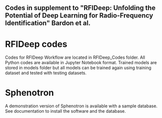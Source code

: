 ## Codes in supplement to "RFIDeep: Unfolding the Potential of Deep Learning for Radio-Frequency Identification" Bardon et al.

# RFIDeep codes
Codes for RFIDeep Workflow are located in RFIDeep_Codes folder. 
All Python codes are available in Jupyter Notebook format. 
Trained models are stored in models folder but all models can be trained again using training dataset and tested with testing datasets.

# Sphenotron
A demonstration version of Sphenotron is available with a sample database. See documentation to install the software and the database.
